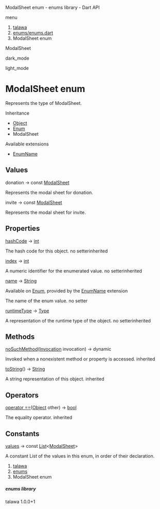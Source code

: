 




ModalSheet enum - enums library - Dart API







menu

1. [talawa](../index.html)
2. [enums/enums.dart](../file-___home_harshil_Desktop_open-source_palisadoes_talawa_lib_enums_enums/)
3. ModalSheet enum

ModalSheet


dark\_mode

light\_mode




# ModalSheet enum


Represents the type of ModalSheet.


Inheritance

* [Object](https://api.flutter.dev/flutter/dart-core/Object-class.html)
* [Enum](https://api.flutter.dev/flutter/dart-core/Enum-class.html)
* ModalSheet

Available extensions

* [EnumName](https://api.flutter.dev/flutter/dart-core/EnumName.html)



## Values

donation
→ const [ModalSheet](../file-___home_harshil_Desktop_open-source_palisadoes_talawa_lib_enums_enums/ModalSheet.html)

Represents the modal sheet for donation.


invite
→ const [ModalSheet](../file-___home_harshil_Desktop_open-source_palisadoes_talawa_lib_enums_enums/ModalSheet.html)

Represents the modal sheet for invite.




## Properties

[hashCode](https://api.flutter.dev/flutter/dart-core/Object/hashCode.html)
→ [int](https://api.flutter.dev/flutter/dart-core/int-class.html)

The hash code for this object.
no setterinherited

[index](https://api.flutter.dev/flutter/dart-core/Enum/index.html)
→ [int](https://api.flutter.dev/flutter/dart-core/int-class.html)

A numeric identifier for the enumerated value.
no setterinherited

[name](https://api.flutter.dev/flutter/dart-core/EnumName/name.html)
→ [String](https://api.flutter.dev/flutter/dart-core/String-class.html)

Available on [Enum](https://api.flutter.dev/flutter/dart-core/Enum-class.html),
provided by the [EnumName](https://api.flutter.dev/flutter/dart-core/EnumName.html) extension

The name of the enum value.
no setter

[runtimeType](https://api.flutter.dev/flutter/dart-core/Object/runtimeType.html)
→ [Type](https://api.flutter.dev/flutter/dart-core/Type-class.html)

A representation of the runtime type of the object.
no setterinherited



## Methods

[noSuchMethod](https://api.flutter.dev/flutter/dart-core/Object/noSuchMethod.html)([Invocation](https://api.flutter.dev/flutter/dart-core/Invocation-class.html) invocation)
→ dynamic


Invoked when a nonexistent method or property is accessed.
inherited

[toString](https://api.flutter.dev/flutter/dart-core/Object/toString.html)()
→ [String](https://api.flutter.dev/flutter/dart-core/String-class.html)


A string representation of this object.
inherited



## Operators

[operator ==](https://api.flutter.dev/flutter/dart-core/Object/operator_equals.html)([Object](https://api.flutter.dev/flutter/dart-core/Object-class.html) other)
→ [bool](https://api.flutter.dev/flutter/dart-core/bool-class.html)


The equality operator.
inherited



## Constants

[values](../file-___home_harshil_Desktop_open-source_palisadoes_talawa_lib_enums_enums/ModalSheet/values-constant.html)
→ const [List](https://api.flutter.dev/flutter/dart-core/List-class.html)<[ModalSheet](../file-___home_harshil_Desktop_open-source_palisadoes_talawa_lib_enums_enums/ModalSheet.html)>

A constant List of the values in this enum, in order of their declaration.




1. [talawa](../index.html)
2. [enums](../file-___home_harshil_Desktop_open-source_palisadoes_talawa_lib_enums_enums/)
3. ModalSheet enum

##### enums library





talawa
1.0.0+1






